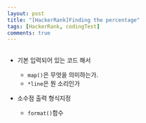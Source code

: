 ```yaml
---
layout: post
title: "[HackerRank]Finding the percentage"
tags: [HackerRank, codingTest]
comments: true
---
```


##
- 기본 입력되어 있는 코드 해서
	- `map()`은 무엇을 의미하는가.
	- `*line`은 뭔 소리인가

- 소수점 출력 형식지정
	- `format()`함수